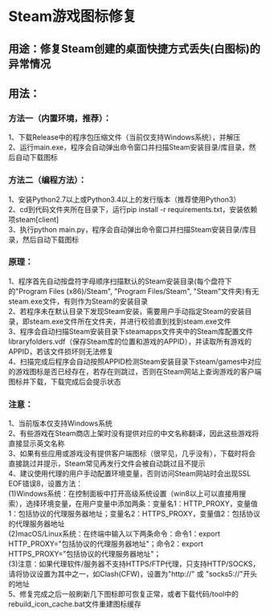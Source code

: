 # Steam游戏图标修复
## 用途：修复Steam创建的桌面快捷方式丢失(白图标)的异常情况
## 用法：
### 方法一（内置环境，推荐）：
1、下载Release中的程序包压缩文件（当前仅支持Windows系统），并解压  
2、运行main.exe，程序会自动弹出命令窗口并扫描Steam安装目录/库目录，然后自动下载图标

### 方法二（编程方法）：
1、安装Python2.7以上或Python3.4以上的发行版本（推荐使用Python3）  
2、cd到代码文件夹所在目录下，运行pip install -r requirements.txt，安装依赖项steam[client]  
3、执行python main.py，程序会自动弹出命令窗口并扫描Steam安装目录/库目录，然后自动下载图标  

### 原理：
1、程序首先自动按盘符字母顺序扫描默认的Steam安装目录(每个盘符下的"Program Files (x86)/Steam", "Program Files/Steam", "Steam"文件夹)有无steam.exe文件，有则作为Steam的安装目录  
2、若程序未在默认目录下发现Steam安装，需要用户手动指定Steam的安装目录，即steam.exe文件所在文件夹，并进行校验直到找到steam.exe文件  
3、程序会自动扫描Steam安装目录下steamapps文件夹中的Steam库配置文件libraryfolders.vdf（保存Steam库的位置和游戏的APPID），并读取所有游戏的APPID，若该文件损坏则无法修复  
4、扫描完成后程序会自动按照APPID检测Steam安装目录下steam/games中对应的游戏图标是否已经存在，若存在则跳过，否则在Steam网站上查询游戏的客户端图标并下载，下载完成后会提示状态  

### 注意：
1、当前版本仅支持Windows系统  
2、有些游戏在Steam商店上架时没有提供对应的中文名称翻译，因此这些游戏将直接显示英文名称  
3、如果有些应用或游戏没有提供客户端图标（很罕见，几乎没有），下载时将会直接跳过并提示，Steam常见再发行文件会被自动跳过且不提示  
4、建议使用代理的用户手动配置环境变量，否则访问Steam网站时会出现SSL EOF错误8，设置方法：  
(1)Windows系统：在控制面板中打开高级系统设置（win8以上可以直接用搜索），选择环境变量，在用户变量中添加两条：变量名1：HTTP_PROXY，变量值1：包括协议的代理服务器地址；变量名2：HTTPS_PROXY，变量值2：包括协议的代理服务器地址  
(2)macOS/Linux系统：在终端中输入以下两条命令：命令1：export HTTP_PROXY="包括协议的代理服务器地址"；命令2：export HTTPS_PROXY="包括协议的代理服务器地址"；  
(3)注意：如果代理软件/服务器不支持HTTPS/FTP代理，只支持HTTP/SOCKS，请将协议设置为其中之一，如Clash(CFW)，设置为"http://" 或 "socks5://"开头的地址  
5、修复完成之后一般刷新几下图标即可恢复正常，或者下载代码/tool中的rebuild_icon_cache.bat文件重建图标缓存

